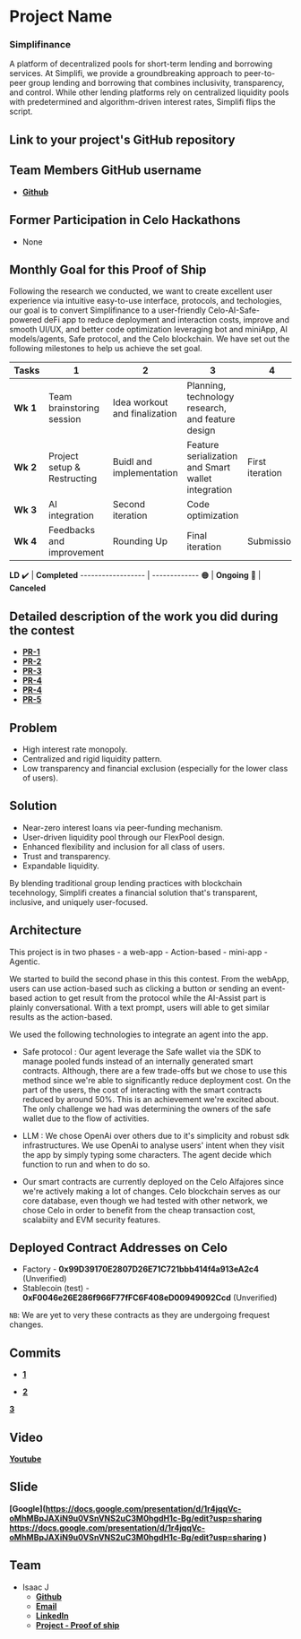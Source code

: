 # Project Name
### Simplifinance
A platform of decentralized pools for short-term lending and borrowing services. At Simplifi, we provide a groundbreaking approach to peer-to-peer group lending and borrowing that combines inclusivity, transparency, and control. While other lending platforms rely on centralized liquidity pools with predetermined and algorithm-driven interest rates, Simplifi flips the script.

## Link to your project's GitHub repository 	

__[](https://github.com/bobeu/simplifinance_bot_miniapp)__

## Team Members GitHub username	
- __[Github](https://github.com/bobeu)__

## Former Participation in Celo Hackathons
- None

## Monthly Goal for this Proof of Ship	
Following the research we conducted, we want to create excellent user experience via intuitive easy-to-use interface, protocols, and techologies, our goal is to convert Simplifinance to a user-friendly Celo-AI-Safe-powered deFi app to reduce deployment and interaction costs, improve and smooth UI/UX, and better code optimization leveraging bot and miniApp, AI models/agents, Safe protocol, and the Celo blockchain. We have set out the following milestones to help us achieve the set goal. 

Tasks | 1 | 2 | 3 | 4 | Status
----- | - | - | - | - | ------
**Wk 1** | Team brainstoring session | Idea workout and finalization | Planning, technology research, and feature design | | :heavy_check_mark:
**Wk 2** | Project setup & Restructing | Buidl and implementation | Feature serialization and Smart wallet integration | First iteration | :heavy_check_mark:
**Wk 3** | AI integration | Second iteration | Code optimization| | :orange_circle:
**Wk 4** | Feedbacks and improvement | Rounding Up | Final iteration | Submission | 

**LD**
:heavy_check_mark: | **Completed**
------------------ | -------------
:orange_circle: | **Ongoing**
:red_circle: | **Canceled**


## Detailed description of the work you did during the contest
- __[PR-1](https://github.com/celo-org/Proof-of-Ship/pull/19)__
- __[PR-2](https://github.com/celo-org/Proof-of-Ship/pull/25)__
- __[PR-3](https://github.com/celo-org/Proof-of-Ship/pull/27)__
- __[PR-4](https://github.com/celo-org/Proof-of-Ship/pull/29)__
- __[PR-4](https://github.com/celo-org/Proof-of-Ship/pull/44)__
- __[PR-5](https://github.com/celo-org/Proof-of-Ship/pull/56)__

## Problem
- High interest rate monopoly.
- Centralized and rigid liquidity pattern.
- Low transparency and financial exclusion (especially for the lower class of users).

## Solution
- Near-zero interest loans via peer-funding mechanism.
- User-driven liquidity pool through our FlexPool design.
- Enhanced flexibility and inclusion for all class of users.
- Trust and transparency.
- Expandable liquidity.

By blending traditional group lending practices with blockchain tecehnology, Simplifi creates a financial solution that's transparent, inclusive, and uniquely user-focused.

## Architecture

This project is in two phases
    - a web-app - Action-based
    - mini-app - Agentic. 
    
We started to build the second phase in this this contest. From the webApp, users can use action-based such as clicking a button or sending an event-based action to get result from the protocol while the AI-Assist part is plainly conversational. With a text prompt, users will able to get similar results as the action-based.

We used the following technologies to integrate an agent into the app.

- Safe protocol : Our agent leverage the Safe wallet via the SDK to manage pooled funds instead of an internally generated smart contracts. Although, there are a few trade-offs but we chose to use this method since we're able to significantly reduce deployment cost. On the part of the users, the cost of interacting with the smart contracts reduced by around 50%. This is an achievement we're excited about. The only challenge we had was determining the owners of the safe wallet due to the flow of activities.

- LLM : We chose OpenAi over others due to it's simplicity and robust sdk infrastructures. We use OpenAi to analyse users' intent when they visit the app by simply typing some characters. The agent decide which function to run and when to do so.

- Our smart contracts are currently deployed on the Celo Alfajores since we're actively making a lot of changes. Celo blockchain serves as our core database, even though we had tested with other network, we chose Celo in order to benefit from the cheap transaction cost, scalabiity and EVM security features.

## Deployed Contract Addresses on Celo

- Factory - __0x99D39170E2807D26E71C721bbb414f4a913eA2c4__ (Unverified)
- Stablecoin (test) - __0xF0046e26E286f966F77fFC6F408eD00949092Ccd__ (Unverified)

`NB`: We are yet to very these contracts as they are undergoing frequest changes.

## Commits

- __[1](https://github.com/bobeu/simplifi_proof_of_ship/commit/f1e04091efce2358fdbb6771bfa2510e7b50043a)__

- __[2](https://github.com/bobeu/simplifi_proof_of_ship/commit/e2eead19451c0c15379975bf27379406b97745cb)__

__[3](https://github.com/bobeu/simplifi_proof_of_ship/commit/990ee8131843ed5bdbeca54e86207c33d0070925)__


## Video
__[Youtube](https://youtu.be/Ag4Jfwo6jHM)__

## Slide
__[Google](https://docs.google.com/presentation/d/1r4jqqVc-oMhMBpJAXiN9u0VSnVNS2uC3M0hgdH1c-Bg/edit?usp=sharing https://docs.google.com/presentation/d/1r4jqqVc-oMhMBpJAXiN9u0VSnVNS2uC3M0hgdH1c-Bg/edit?usp=sharing )__

## Team
- Isaac J
    - __[Github](https://github.com/bobeu)__
    - __[Email](mailto:bobmatea27@gmail.com)__
    - __[LinkedIn](https://www.linkedin.com/in/isaac-j-a6764a169)__
    - __[Project - Proof of ship](https://github.com/bobeu/simplifinance_bot_miniapp)__